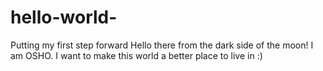 # hello-world-
Putting my first step forward
Hello there from the dark side of the moon!
I am OSHO. I want to make this world a better place to live in :)

